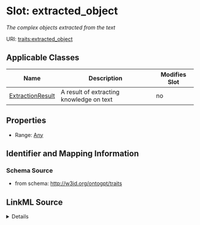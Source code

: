 

# Slot: extracted_object


_The complex objects extracted from the text_



URI: [traits:extracted_object](http://w3id.org/ontogpt/traits/extracted_object)



<!-- no inheritance hierarchy -->





## Applicable Classes

| Name | Description | Modifies Slot |
| --- | --- | --- |
| [ExtractionResult](ExtractionResult.md) | A result of extracting knowledge on text |  no  |







## Properties

* Range: [Any](Any.md)





## Identifier and Mapping Information







### Schema Source


* from schema: http://w3id.org/ontogpt/traits




## LinkML Source

<details>
```yaml
name: extracted_object
description: The complex objects extracted from the text
from_schema: http://w3id.org/ontogpt/traits
rank: 1000
alias: extracted_object
owner: ExtractionResult
domain_of:
- ExtractionResult
range: Any
inlined: true

```
</details>